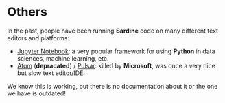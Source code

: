 # Others

In the past, people have been running **Sardine** code on many different text editors and platforms:

-   [Jupyter Notebook](https://jupyter.org): a very popular framework for using **Python** in data sciences, machine learning, etc.
-   [Atom](https://github.com/atom) (**depracated**) / [Pulsar](https://pulsar-edit.dev/): killed by **Microsoft**, was once a very nice but slow text editor/IDE.

We know this is working, but there is no documentation about it or the one we have is outdated!

